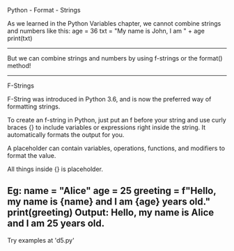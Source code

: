 

Python - Format - Strings

As we learned in the Python Variables chapter, we cannot combine strings and numbers like this:
age = 36
txt = "My name is John, I am " + age
print(txt)

------------------------------------------------------------------------------------------------------------------------

But we can combine strings and numbers by using f-strings or the format() method!

-----------------------------------------------------------------------------------------------------------------------

F-Strings

F-String was introduced in Python 3.6, and is now the preferred way of formatting strings.

To create an f-string in Python, just put an f before your string and use curly braces {} to include variables or expressions right inside the string. It automatically formats the output for you.

A placeholder can contain variables, operations, functions, and modifiers to format the value.

All things inside {} is placeholder.

Eg:
name = "Alice"
age = 25
greeting = f"Hello, my name is {name} and I am {age} years old."
print(greeting)
Output: Hello, my name is Alice and I am 25 years old.
---------------------------------------------------------------------------------------------------------------------------------------

Try examples at 'd5.py'
